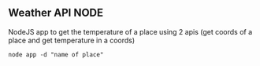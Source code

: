 ## Weather API NODE

NodeJS app to get the temperature of a place using 2 apis (get coords of a place and get temperature in a coords)

```
node app -d "name of place"
```
